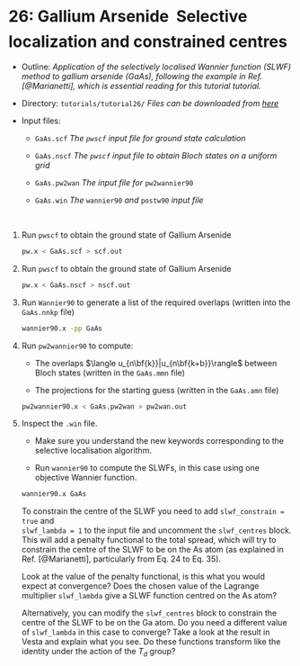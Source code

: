 # 26: Gallium Arsenide &#151; Selective localization and constrained centres

- Outline: *Application of the selectively localised Wannier function
    (SLWF) method to gallium arsenide (GaAs), following the example in
    Ref. [@Marianetti], which is essential reading for this tutorial
    tutorial.*

- Directory: `tutorials/tutorial26/` *Files can be downloaded from [here](https://github.com/wannier-developers/wannier90/tree/develop/tutorials/tutorial26)*

- Input files:

    - `GaAs.scf` *The `pwscf` input file for ground state calculation*

    - `GaAs.nscf` *The `pwscf` input file to obtain Bloch states on a
        uniform grid*

    - `GaAs.pw2wan` *The input file for* `pw2wannier90`

    - `GaAs.win` *The* `wannier90` *and* `postw90` *input file*

&nbsp;

1. Run `pwscf` to obtain the ground state of Gallium Arsenide

    ```bash title="Terminal"
    pw.x < GaAs.scf > scf.out
    ```

2. Run `pwscf` to obtain the ground state of Gallium Arsenide

    ```bash title="Terminal"
    pw.x < GaAs.nscf > nscf.out
    ```

3. Run `Wannier90` to generate a list of the required overlaps
    (written into the `GaAs.nnkp` file)

    ```bash title="Terminal"
    wannier90.x -pp GaAs
    ```

4. Run `pw2wannier90` to compute:

    - The overlaps $\langle u_{n\bf{k}}|u_{n\bf{k+b}}\rangle$
        between Bloch states (written in the `GaAs.mmn` file)

    - The projections for the starting guess (written in the
        `GaAs.amn` file)

    ```bash title="Terminal"
    pw2wannier90.x < GaAs.pw2wan > pw2wan.out
    ```

5. Inspect the `.win` file.

    - Make sure you understand the new keywords corresponding to
        the selective localisation algorithm.

    - Run `wannier90` to compute the SLWFs, in this case using one
        objective Wannier function.

    ```bash title="Terminal"
    wannier90.x GaAs
    ```

    To constrain the centre of the SLWF you need to add
    `slwf_constrain = true` and\
    `slwf_lambda = 1` to the input file and uncomment the `slwf_centres`
    block. This will add a penalty functional to the total spread, which
    will try to constrain the centre of the SLWF to be on the As atom
    (as explained in Ref. [@Marianetti], particularly from Eq. 24 to
    Eq. 35).

    Look at the value of the penalty functional, is this what you would
    expect at convergence? Does the chosen value of the Lagrange
    multiplier `slwf_lambda` give a SLWF function centred on the As
    atom?

    Alternatively, you can modify the `slwf_centres` block to constrain
    the centre of the SLWF to be on the Ga atom. Do you need a different
    value of `slwf_lambda` in this case to converge? Take a look at the
    result in Vesta and explain what you see. Do these functions
    transform like the identity under the action of the $T_d$ group?

